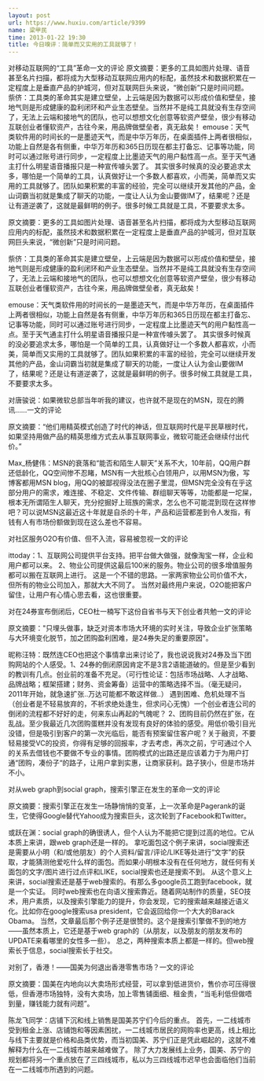 ```yaml
---
layout: post
url: https://www.huxiu.com/article/9399
name: 梁甲民
time: 2013-01-22 19:30
title: 今日嗅评：简单而又实用的工具就够了！
---
```

对移动互联网的“工具”革命一文的评论 原文摘要：更多的工具如图片处理、语音甚至名片扫描，都将成为大型移动互联网应用内的标配，虽然技术和数据积累在一定程度上是垂直产品的护城河，但对互联网巨头来说，“微创新”只是时间问题。 祡侪：工具类的革命其实是建立壁垒，上云端是因为数据可以形成价值和壁垒，接地气则是形成健康的盈利闭环和产业生态壁垒。当然并不是纯工具就没有生存空间了，无法上云端和接地气的团队，也可以想想文化创意等软资产壁垒，很少有移动互联创业者懂软资产，古往今来，用品牌做壁垒者，真无敌矣！ emouse：天气类软件用的时间长的一是墨迹天气，而是中华万年历，在桌面插件上两者很相似，功能上自然是各有侧重，中华万年历和365日历现在都主打备忘、记事等功能，同时可以通过账号进行同步，一定程度上比墨迹天气的用户黏性高一点。至于天气通主打什么明星语音播报只是一种宣传噱头罢了。 其实很多时候真的没必要追求太多，哪怕是一个简单的工具，认真做好让一个多数人都喜欢，小而美，简单而又实用的工具就够了。团队如果积累的丰富的经验，完全可以继续开发其他的产品，金山词霸当初就是集成了聊天的功能，一度让人认为金山要做IM了，结果呢？还是让有道逆袭了，这就是最鲜明的例子。很多时候工具就是工具，不要要求太多。

原文摘要：更多的工具如图片处理、语音甚至名片扫描，都将成为大型移动互联网应用内的标配，虽然技术和数据积累在一定程度上是垂直产品的护城河，但对互联网巨头来说，“微创新”只是时间问题。

祡侪：工具类的革命其实是建立壁垒，上云端是因为数据可以形成价值和壁垒，接地气则是形成健康的盈利闭环和产业生态壁垒。当然并不是纯工具就没有生存空间了，无法上云端和接地气的团队，也可以想想文化创意等软资产壁垒，很少有移动互联创业者懂软资产，古往今来，用品牌做壁垒者，真无敌矣！

emouse：天气类软件用的时间长的一是墨迹天气，而是中华万年历，在桌面插件上两者很相似，功能上自然是各有侧重，中华万年历和365日历现在都主打备忘、记事等功能，同时可以通过账号进行同步，一定程度上比墨迹天气的用户黏性高一点。至于天气通主打什么明星语音播报只是一种宣传噱头罢了。 其实很多时候真的没必要追求太多，哪怕是一个简单的工具，认真做好让一个多数人都喜欢，小而美，简单而又实用的工具就够了。团队如果积累的丰富的经验，完全可以继续开发其他的产品，金山词霸当初就是集成了聊天的功能，一度让人认为金山要做IM了，结果呢？还是让有道逆袭了，这就是最鲜明的例子。很多时候工具就是工具，不要要求太多。

对唐骏说：如果微软总部当年听我的建议，也许就不是现在的MSN，现在的腾讯……一文的评论

原文摘要：“他们用精英模式创造了时代的神话，但互联网时代是平民草根时代，如果坚持用做产品的精英思维方式去从事互联网事业，微软可能还会继续付出代价。”

Max_杨健伟：MSN的衰落和“能否和陌生人聊天”关系不大，10年前，QQ用户群还低龄化，QQ空间惨不忍睹，MSN有一大批核心白领用户，以用MSN为傲，写博客都用MSN blog，用QQ的被鄙视得没法在圈子里混，但MSN完全没有在乎这部分用户的需求，难连接、不稳定、文件传输、群组聊天等等，功能都是一坨屎，根本无所谓陌生人聊天，充分挖掘好上班族的需求，怎么也不可能混到现在这样惨吧？可以说MSN这最近这十年就是自杀的十年，产品和运营都差到令人发指，有钱有人有市场份额做到现在这么差也不容易。

对社区服务O2O有价值、但不入流，容易被忽视一文的评论

ittoday：1、互联网公司提供平台支持。把平台做大做强，就像淘宝一样，企业和用户都可以来。 2、物业公司提供这最后100米的服务。物业公司的很多增值服务都可以搬在互联网上进行。 这是一个不错的思路。一家两家物业公司价值不大，但所有的物业公司加入，那就大大不同了。 当然对最终用户来说，O2O能把客户留住，让用户有心情心思去看，这也很重要。

对在24券宣布倒闭后，CEO杜一楠写下这份自省书与天下创业者共勉一文的评论

原文摘要："只埋头做事，缺乏对资本市场大环境的实时关注，导致企业扩张策略与大环境变化脱节，加之团购盈利困难，是24券失足的重要原因"。

昵称汪特：既然连CEO也把这个事情拿出来讨论了，我也说说我对24券及当下团购网站的个人感受。1、24券的倒闭原因肯定不是3言2语能道破的。但是至少看到的教训有几点。创业前的准备不充足。（可行性论证：包括市场战略、人才战略、品牌战略；框架搭建；财务、资金筹备）运营中的策略选择不当。（毫无疑问，2011年开始，就急速扩张..万达可能都不敢这样做..） 遇到困难、危机处理不当（创业者是不轻易放弃的，不祈求绝处逢生，但求问心无愧）一个创业者连公司的倒闭的流程都不好好的走，何来东山再起的气魄呢？ 2、团购目前仍然在扩张，在乱战。至少我最近几次团购蛋糕并没有发现有良好的体验的感受。用低价吸引目光没错，但是吸引到客户的第一次光临后，能否有预案留住客户呢？关于融资，不要轻易接受VC的投资，你得有足够的回报率，才去考虑，再次之前，宁可通过个人的关系去借钱也不要做不专业的事情。团购模式的出路还是应该着力于为用户打通“团购，凑份子“的路子，让用户拿到实惠，让商家获利。路子狭小，但是市场并不小。

对从web graph到social graph，搜索引擎正在发生的革命一文的评论

原文摘要：搜索引擎正在发生一场静悄悄的变革，上一次革命是Pagerank的诞生，它使得Google替代Yahoo成为搜索巨头，这次轮到了Facebook和Twitter。

或跃在渊：social graph的确很诱人，但个人认为不能把它提到过高的地位。它从本质上来讲，跟web graph还是一样的。 拿吃面包这个例子来讲，social搜索还是需要从小明（和/或他朋友）的个人资料/留言/评论/LIKE等处进行“文字”的获取，才能猜测他爱吃什么样的面包。而如果小明根本没有在任何地方，就任何有关面包的文字/图片进行过点评和LIKE，social搜索也还是搜索不到。 从这个意义上来讲，social搜索还是基于web搜索的。有那么多google员工跑到facebook，就是一个实证。 同时web搜索也在向语义搜索靠近。随着网站制作的质量，SEO技术，用户素质，以及搜索引擎能力的提升，你会发现，它的搜索越来越接近语义化。比如你在google搜索usa president，它会返回给你一个大大的Barack Obama。 当然，文章最后那个例子还是很赞的。这个是搜索引擎做不到的地方——虽然本质上，它还是基于web graph的（从朋友，以及朋友的朋友发布的UPDATE来看哪里的女性多一些）。 总之，两种搜索本质上都是一样的。但web搜索长于信息，social搜索长于社交。

对别了，香港！——国美为何退出香港零售市场？一文的评论

原文摘要：国美在内地向以大卖场形式经营，可以拿到低进货价，售价亦可压得很低，但香港市场独特，没有大卖场，加上零售铺面细、租金贵，“当毛利低但做唔到量，赚钱能力就有问题”。

陈龙飞同学：店铺下沉和线上销售是国美苏宁们今后的重点。 首先，一二线城市受到租金上涨、店铺饱和等因素困扰，一二线城市居民的网购率也更高，线上相比与线下主要就是价格和品类优势，而当初国美、苏宁们正是凭此崛起的，这就不难解释为什么在一二线城市越来越难做了。 除了大力发展线上业务，国美、苏宁的规划都将另一个重点放在了三四线城市，私以为三四线城市迟早也会面临他们当前在一二线城市所遇到的问题。

